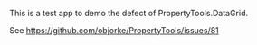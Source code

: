 This is a test app to demo the defect of PropertyTools.DataGrid.

See https://github.com/objorke/PropertyTools/issues/81
